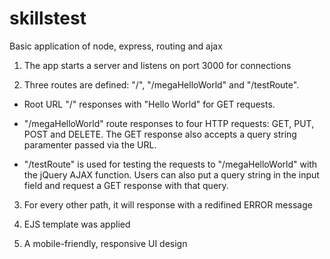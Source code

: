 # skillstest

Basic application of node, express, routing and ajax

1. The app starts a server and listens on port 3000 for connections

2. Three routes are defined: "/", "/megaHelloWorld" and "/testRoute".

  * Root URL "/" responses with "Hello World" for GET requests.

  * "/megaHelloWorld" route responses to four HTTP requests: GET, PUT, POST and DELETE. The GET response also accepts a query string paramenter passed via the URL.

  * "/testRoute" is used for testing the requests to "/megaHelloWorld" with the jQuery AJAX function. Users can also put a query string in the input field and request a GET response with that query.

3. For every other path, it will response with a redifined ERROR message

4. EJS template was applied

5. A mobile-friendly, responsive UI design





